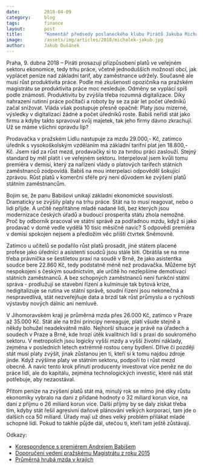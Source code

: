```yaml
---
date:         2018-04-09
category:     blog
tags:         finance
layout:       post
title:        "Komentář předsedy poslaneckého klubu Pirátů Jakuba Michálka: Dorovnejte platy ve veřejném sektoru, digitalizujte, zvyšte produktivitu a snižte počty úředníků"
image:        /assets/img/articles/2018/michalek-jakub.jpg
author:       Jakub Dušánek
---
```



Praha, 9. dubna 2018 – Piráti prosazují přizpůsobení platů ve veřejném sektoru ekonomice, tedy trhu práce, včetně jednodušších možností obcí, jak vyplácet peníze nad základní tarif, aby zaměstnance udržely. Současně ale musí růst produktivita práce. Podle mé zkušenosti opozičníka na pražském magistrátu se produktivita práce moc nesleduje. Odměny se vyplácí spíš podle známostí. Produktivitu by zvýšila třeba rozumná digitalizace. Díky nahrazení rutinní práce počítači a roboty by se za pár let počet úředníků začal snižovat. Vláda však postupuje přesně opačně: Platy jsou mizerné, výsledky v digitalizaci žádné a počet úředníků roste. Babiš neřídí stát jako firmu a kdyby takto spravoval svůj majetek, tak jeho firmy dávno zkrachují. Už se máme všichni opravdu líp?

Prodavačka v pražském Lidlu nastupuje za mzdu 29.000,- Kč, zatímco úředník s vysokoškolským vzděláním má základní tarifní plat jen 18.800,- Kč. Jsem rád za růst mezd, prodavačky si to za tvrdou práci zaslouží. Stejný standard by měl platit i ve veřejném sektoru. Interpeloval jsem kvůli tomu premiéra v demisi, který za nařízení vlády o platových tarifech státních zaměstnanců zodpovídá. Babiš na mou interpelaci odpověděl šokující zprávou. Růst platů v komerční sféře prý není důvodem ke zvýšení platů státním zaměstnancům.

Bojím se, že panu Babišovi unikají základní ekonomické souvislosti. Dramaticky se zvýšily platy na trhu práce. Stát na to musí reagovat, nebo o lidi přijde. A určitě nepřitáhne mladé nadané lidi, bez kterých jsou modernizace českých úřadů a budoucí prosperita státu zhola nemožné. Proč by odborník pracoval ve státní správě za podřadnou mzdu, když si jako prodavač v domě vedle vydělá 10 tisíc měsíčně navíc? S odpovědí premiéra v demisi spokojen nejsem a předložím věc příští čtvrtek Sněmovně.

Zatímco u učitelů se podařilo růst platů prosadit, jiné státem placené profese jako úředníci a asistenti soudců jsou stále biti. Obrátila se na mne třeba právnička se šestiletou praxí na soudě v Brně, že jako asistentka soudce bere 22.860 Kč, tedy podstatně méně než prodavačka. Můžeme být nespokojeni s českým soudnictvím, ale určitě ho nezlepšíme demotivací státních zaměstnanců. A bez schopných zaměstnanců není funkční státní správa - prodlužují se stavební řízení a kulminuje tak bytová krize, nedigitalizuje se rutina ve státní správě, soudní řízení jsou nekonečná a nespravedlivá, stát nezveřejňuje data a brzdí tak růst průmyslu a o rychlosti výstavby nových dálnic ani nemluvě.

V Jihomoravském kraji je průměrná mzda přes 26.000 Kč, zatímco v Praze až 35.000 Kč. Stát ale na tržní principy nereaguje, platí všude stejně a někdy bohužel neadekvátně málo. Nejhorší situace je právě na úřadech a soudech v Praze a Brně, kde hrozí útěk kvalitních lidí s praxí do soukromého sektoru. V metropolích jsou logicky vyšší mzdy a vyšší životní náklady, zejména v posledních letech extrémně rostou ceny bydlení. Dříve či později stát musí platy zvýšit, jinak zůstanou jen ti, kteří si k tomu najdou zdroje jinde. Když zvýšíme platy ve státním sektoru, podpoří to i růst mezd obecně. A navíc tento krok přinutí producenty investovat více peněz ne do práce lidí, ale do kapitálu, zejména technologických investic, které náš stát potřebuje, aby nezaostával.

Přitom peníze na zvýšení platů stát má, minulý rok se mimo jiné díky růstu ekonomiky vybralo na dani z přidané hodnoty o 32 miliard korun více, na dani z příjmu o 26 miliard korun více. Další příjmy by se daly získat třeba tím, kdyby stát řešil agresivní daňové plánování velkých korporací, tam jde o dalších cca 50 miliard. Úřady mají už dnes velký problém přilákat mladé schopné lidi. Pokud to takhle půjde dál, utečou ti, kteří tam ještě zůstávají.

Odkazy:

* [Korespondence s premiérem Andrejem Babišem](https://redmine.pirati.cz/issues/9662)
* [Doporučení vedení pražskému Magistrátu z roku 2015](https://praha.pirati.cz/jak-na-magistrat-bez-megastrat.html)
* [Průměrná hrubá mzda v krajích](http://www.eprehledy.cz/kraje_pocet_obyvatel_hruba_mzda_nezamestnanost.php)